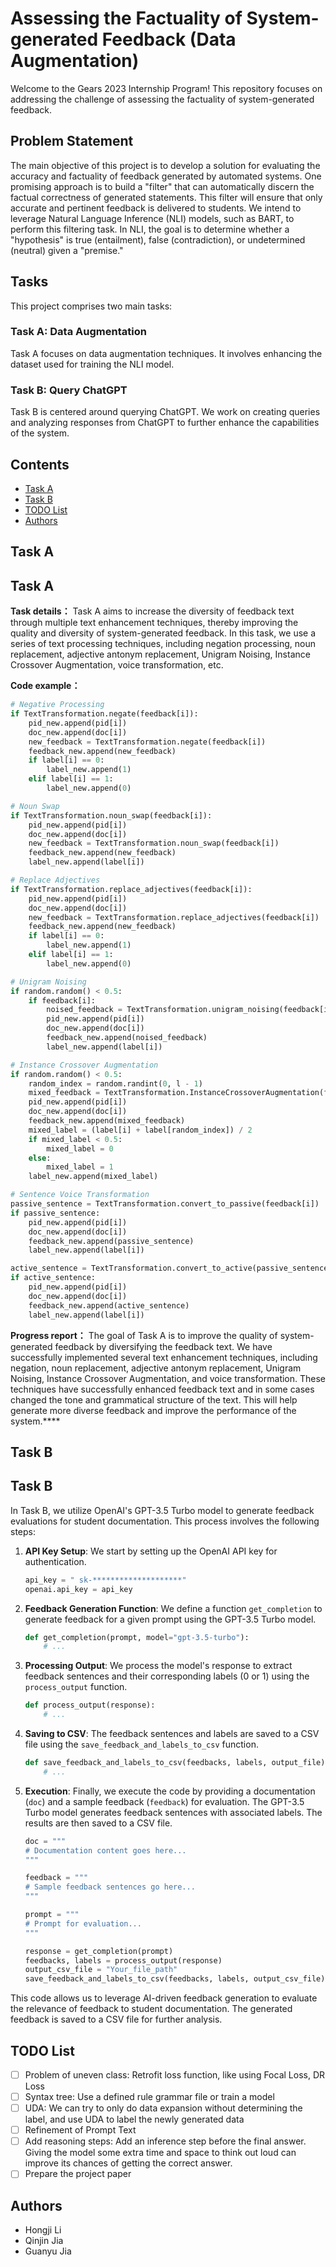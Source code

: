 
# Assessing the Factuality of System-generated Feedback (Data Augmentation)

Welcome to the Gears 2023 Internship Program! This repository focuses on addressing the challenge of assessing the factuality of system-generated feedback.

## Problem Statement

The main objective of this project is to develop a solution for evaluating the accuracy and factuality of feedback generated by automated systems. One promising approach is to build a "filter" that can automatically discern the factual correctness of generated statements. This filter will ensure that only accurate and pertinent feedback is delivered to students. We intend to leverage Natural Language Inference (NLI) models, such as BART, to perform this filtering task. In NLI, the goal is to determine whether a "hypothesis" is true (entailment), false (contradiction), or undetermined (neutral) given a "premise."

## Tasks

This project comprises two main tasks:

### Task A: Data Augmentation

Task A focuses on data augmentation techniques. It involves enhancing the dataset used for training the NLI model. 

### Task B: Query ChatGPT

Task B is centered around querying ChatGPT.  We work on creating queries and analyzing responses from ChatGPT to further enhance the capabilities of the system.

## Contents
- [Task A](#task-a)
- [Task B](#task-b)
- [TODO List](#todo-list)
- [Authors](#authors)

## Task A

## Task A

**Task details：** Task A aims to increase the diversity of feedback text through multiple text enhancement techniques, thereby improving the quality and diversity of system-generated feedback. In this task, we use a series of text processing techniques, including negation processing, noun replacement, adjective antonym replacement, Unigram Noising, Instance Crossover Augmentation, voice transformation, etc.

**Code example：**

```python
# Negative Processing
if TextTransformation.negate(feedback[i]):
    pid_new.append(pid[i])
    doc_new.append(doc[i])
    new_feedback = TextTransformation.negate(feedback[i])
    feedback_new.append(new_feedback)
    if label[i] == 0:
        label_new.append(1)
    elif label[i] == 1:
        label_new.append(0)

# Noun Swap
if TextTransformation.noun_swap(feedback[i]):
    pid_new.append(pid[i])
    doc_new.append(doc[i])
    new_feedback = TextTransformation.noun_swap(feedback[i])
    feedback_new.append(new_feedback)
    label_new.append(label[i])

# Replace Adjectives
if TextTransformation.replace_adjectives(feedback[i]):
    pid_new.append(pid[i])
    doc_new.append(doc[i])
    new_feedback = TextTransformation.replace_adjectives(feedback[i])
    feedback_new.append(new_feedback)
    if label[i] == 0:
        label_new.append(1)
    elif label[i] == 1:
        label_new.append(0)

# Unigram Noising
if random.random() < 0.5:
    if feedback[i]:
        noised_feedback = TextTransformation.unigram_noising(feedback[i], noise_prob=0.1)
        pid_new.append(pid[i])
        doc_new.append(doc[i])
        feedback_new.append(noised_feedback)
        label_new.append(label[i])

# Instance Crossover Augmentation
if random.random() < 0.5:
    random_index = random.randint(0, l - 1)
    mixed_feedback = TextTransformation.InstanceCrossoverAugmentation(feedback[i], feedback[random_index], mixup_alpha=0.5)
    pid_new.append(pid[i])
    doc_new.append(doc[i])
    feedback_new.append(mixed_feedback)
    mixed_label = (label[i] + label[random_index]) / 2
    if mixed_label < 0.5:
        mixed_label = 0
    else:
        mixed_label = 1
    label_new.append(mixed_label)

# Sentence Voice Transformation
passive_sentence = TextTransformation.convert_to_passive(feedback[i])
if passive_sentence:
    pid_new.append(pid[i])
    doc_new.append(doc[i])
    feedback_new.append(passive_sentence)
    label_new.append(label[i])

active_sentence = TextTransformation.convert_to_active(passive_sentence)
if active_sentence:
    pid_new.append(pid[i])
    doc_new.append(doc[i])
    feedback_new.append(active_sentence)
    label_new.append(label[i])
```
**Progress report：** The goal of Task A is to improve the quality of system-generated feedback by diversifying the feedback text. We have successfully implemented several text enhancement techniques, including negation, noun replacement, adjective antonym replacement, Unigram Noising, Instance Crossover Augmentation, and voice transformation. These techniques have successfully enhanced feedback text and in some cases changed the tone and grammatical structure of the text. This will help generate more diverse feedback and improve the performance of the system.****

       


## Task B

## Task B

In Task B, we utilize OpenAI's GPT-3.5 Turbo model to generate feedback evaluations for student documentation. This process involves the following steps:

1. **API Key Setup**: We start by setting up the OpenAI API key for authentication.

    ```python
    api_key = " sk-********************"
    openai.api_key = api_key
    ```

2. **Feedback Generation Function**: We define a function `get_completion` to generate feedback for a given prompt using the GPT-3.5 Turbo model.

    ```python
    def get_completion(prompt, model="gpt-3.5-turbo"):
        # ...
    ```

3. **Processing Output**: We process the model's response to extract feedback sentences and their corresponding labels (0 or 1) using the `process_output` function.

    ```python
    def process_output(response):
        # ...
    ```

4. **Saving to CSV**: The feedback sentences and labels are saved to a CSV file using the `save_feedback_and_labels_to_csv` function.

    ```python
    def save_feedback_and_labels_to_csv(feedbacks, labels, output_file):
        # ...
    ```

5. **Execution**: Finally, we execute the code by providing a documentation (`doc`) and a sample feedback (`feedback`) for evaluation. The GPT-3.5 Turbo model generates feedback sentences with associated labels. The results are then saved to a CSV file.

    ```python
    doc = """
    # Documentation content goes here...
    """

    feedback = """
    # Sample feedback sentences go here...
    """

    prompt = """
    # Prompt for evaluation...
    """

    response = get_completion(prompt)
    feedbacks, labels = process_output(response)
    output_csv_file = "Your_file_path"
    save_feedback_and_labels_to_csv(feedbacks, labels, output_csv_file)
    ```

This code allows us to leverage AI-driven feedback generation to evaluate the relevance of feedback to student documentation. The generated feedback is saved to a CSV file for further analysis.


## TODO List

- [ ]  Problem of uneven class: Retrofit loss function, like using Focal Loss, DR Loss
- [ ] Syntax tree: Use a defined rule grammar file or train a model
- [ ]  UDA: We can try to only do data expansion without determining the label, and use UDA to label the newly generated data
- [ ] Refinement of Prompt Text
- [ ] Add reasoning steps: Add an inference step before the final answer. Giving the model some extra time and space to think out loud can improve its chances of getting the correct answer.
- [ ] Prepare the project paper

## Authors

- Hongji Li
- Qinjin Jia
- Guanyu Jia

